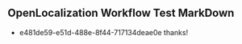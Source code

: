 ## OpenLocalization Workflow Test MarkDown
* e481de59-e51d-488e-8f44-717134deae0e thanks!

<!--HONumber=Jul16_HO4-->


